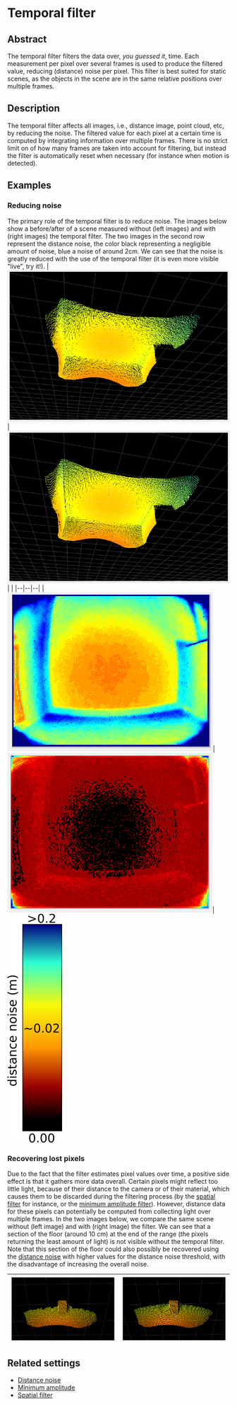 # Temporal filter

## Abstract
The temporal filter filters the data over, *you guessed it*, time. Each measurement per pixel over several frames is used to produce the filtered value, reducing (distance) noise per pixel.
This filter is best suited for static scenes, as the objects in the scene are in the same relative positions over multiple frames. 

## Description
The temporal filter affects all images,  i.e., distance image, point cloud, etc, by reducing the noise. The filtered value for each pixel at a certain time is computed by integrating information over multiple frames. There is no strict limit on of how many frames are taken into account for filtering, but instead the filter is automatically reset when necessary (for instance when motion is detected).

## Examples
### Reducing noise
The primary role of the temporal filter is to reduce noise. The images below show a before/after of a scene measured without (left images) and with (right images) the temporal filter. The two images in the second row represent the distance noise, the color black representing a negligible amount of noise, blue a noise of around 2cm. We can see that the noise is greatly reduced with the use of the temporal filter (it is even more visible "live", try it!).
|![Noise without temporal filter](resources/noise_no_temp_filter.png)|![Noise with temporal filter](resources/noise_temp_filter_on.png)| |
|--|--|--|
|![Noise image without temporal filter](resources/noise_image.png)|![Noise image with temporal filter](resources/no_noise_image.png)|![Color bar for noise image](resources/color_bar_noise.png)

### Recovering lost pixels
Due to the fact that the filter estimates pixel values over time, a positive side effect is that it gathers more data overall. Certain pixels might reflect too little light, because of their distance to the camera or of their material, which causes them to be discarded during the filtering process (by the [spatial filter](bilateralFilter.md) for instance, or the [minimum amplitude filter](minAmplitude.md)). However, distance data for these pixels can potentially be computed from collecting light over multiple frames. In the two images below, we compare the same scene without (left image) and with (right image) the filter. We can see that a section of the floor (around 10 cm) at the end of the range (the pixels returning the least amount of light) is not visible without the temporal filter. Note that this section of the floor could also possibly be recovered using the [distance noise](maxDistNoise.md) with higher values for the distance noise threshold, with the disadvantage of increasing the overall noise.

|![Scene without temporal filter](resources/no_temporal_filter.png)|![Scene with temporal filter](resources/temporal_filter_on.png)|
|--|--|

## Related settings
+ [Distance noise](maxDistNoise.md)
+ [Minimum amplitude](minAmplitude.md)
+ [Spatial filter](bilateralFilter.md)